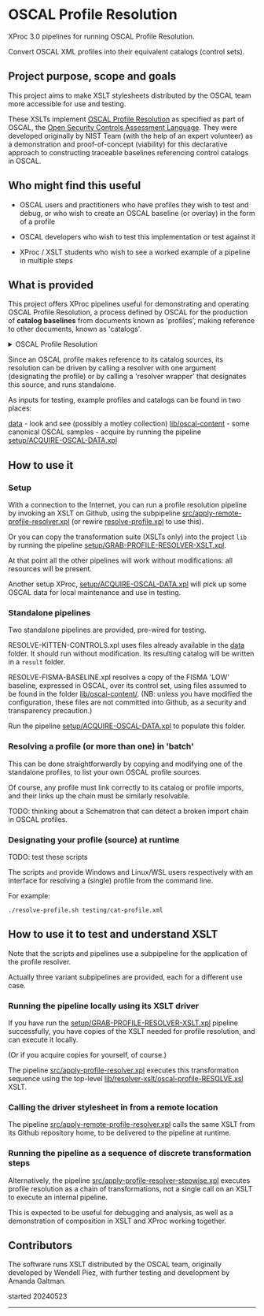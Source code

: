 # OSCAL Profile Resolution

XProc 3.0 pipelines for running OSCAL Profile Resolution.

Convert OSCAL XML profiles into their equivalent catalogs (control sets).

## Project purpose, scope and goals

This project aims to make XSLT stylesheets distributed by the OSCAL team more accessible for use and testing.

These XSLTs implement [OSCAL Profile Resolution](https://pages.nist.gov/OSCAL/resources/concepts/processing/profile-resolution) as specified as part of OSCAL, the [Open Security Controls Assessment Language](https://pages.nist.gov/OSCAL). They were developed originally by NIST Team (with the help of an expert volunteer) as a demonstration and proof-of-concept (viability) for this declarative approach to constructing traceable baselines referencing control catalogs in OSCAL.

## Who might find this useful

- OSCAL users and practitioners who have profiles they wish to test and debug, or who wish to create an OSCAL baseline (or overlay) in the form of a profile

- OSCAL developers who wish to test this implementation or test against it

- XProc / XSLT students who wish to see a worked example of a pipeline in multiple steps

## What is provided

This project offers XProc pipelines useful for demonstrating and operating OSCAL Profile Resolution, a process defined by OSCAL for the production of **catalog baselines** from documents known as 'profiles', making reference to other documents, known as 'catalogs'.

<details><summary>OSCAL Profile Resolution</summary>

OSCAL profile resolution is defined normatively in a draft [specification and detailed description](https://pages.nist.gov/OSCAL/resources/concepts/processing/profile-resolution/) on the OSCAL web site, as part of the OSCAL specification.

OSCAL profiles and catalogs center around the concept of controls. Catalogs are collections of controls, and profiles are tailored selections of controls from catalogs.

In its most reduced form, a catalog might have controls A, B and C, and a profile selects A and B. To resolve this profile is to produce a catalog containing controls A and B. Control C for the catalog is considered to be out of scope for the catalog (the 'tailored baseline' or 'overlay') resulting from profile resolution. The profile does not contain the controls - it selects them. The controls, that is, are selected in the profile and *shown* in the resolved catalog, showing a subset of the original's controls.

Thus 'resolution' may be conceived of as a function that accepts profile and catalog inputs (in pseudo code)

```
resolve(profile, catalog) => catalog
```

which is eerily similar to a generalized transformation architecture

```
transform(stylesheet, document) => document
```

with an important caveat - a profile must designate its own catalog sources.\* (And there can be more than one.)

So

```
profile(catalog+) => resolve() => catalog
```

Where the result catalog represents the output of the resolution operation on the source profile (with its catalogs).

* While an OSCAL profile in principle could be resolved against any OSCAL catalog, not only those it designates, such behavior would be non-normative, and the process useful only for analysis and forensics, no longer meeting requirements for traceability.
</details>

Since an OSCAL profile makes reference to its catalog sources, its resolution can be driven by calling a resolver with one argument (designating the profile) or by calling a 'resolver wrapper' that designates this source, and runs standalone.

As inputs for testing, example profiles and catalogs can be found in two places:

[data](data) - look and see (possibly a motley collection)
[lib/oscal-content](lib/oscal-content) - some canonical OSCAL samples - acquire by running the pipeline [setup/ACQUIRE-OSCAL-DATA.xpl](setup/ACQUIRE-OSCAL-DATA.xpl)

## How to use it

### Setup

With a connection to the Internet, you can run a profile resolution pipeline by invoking an XSLT on Github, using the subpipeline [src/apply-remote-profile-resolver.xpl](src/apply-remote-profile-resolver.xpl) (or rewire [resolve-profile.xpl](resolve-profile.xpl) to use this).

Or you can copy the transformation suite (XSLTs only) into the project `lib` by running the pipeline [setup/GRAB-PROFILE-RESOLVER-XSLT.xpl](setup/GRAB-PROFILE-RESOLVER-XSLT.xpl).



At that point all the other pipelines will work without modifications: all resources will be present.

Another setup XProc, [setup/ACQUIRE-OSCAL-DATA.xpl](setup/ACQUIRE-OSCAL-DATA.xpl) will pick up some OSCAL data for local maintenance and use in testing.

### Standalone pipelines

Two standalone pipelines are provided, pre-wired for testing.

RESOLVE-KITTEN-CONTROLS.xpl uses files already available in the [data](data) folder. It should run without modification. Its resulting catalog will be written in a `result` folder.

RESOLVE-FISMA-BASELINE.xpl resolves a copy of the FISMA 'LOW' baseline, expressed in OSCAL, over its control set, using files assumed to be found in the folder [lib/oscal-content/](lib/oscal-content/). (NB: unless you have modified the configuration, these files are not committed into Github, as a security and transparency precaution.)

Run the pipeline [setup/ACQUIRE-OSCAL-DATA.xpl](setup/ACQUIRE-OSCAL-DATA.xpl) to populate this folder. 

### Resolving a profile (or more than one) in 'batch'

This can be done straightforwardly by copying and modifying one of the standalone profiles, to list your own OSCAL profile sources.

Of course, any profile must link correctly to its catalog or profile imports, and their links up the chain must be similarly resolvable.

TODO: thinking about a Schematron that can detect a broken import chain in OSCAL profiles.

### Designating your profile (source) at runtime

TODO: test these scripts

The scripts `` and `` provide Windows and Linux/WSL users respectively with an interface for resolving a (single) profile from the command line.

For example:

```
./resolve-profile.sh testing/cat-profile.xml
```

## How to use it to test and understand XSLT

Note that the scripts and pipelines use a subpipeline for the application of the profile resolver.

Actually three variant subpipelines are provided, each for a different use case.

### Running the pipeline locally using its XSLT driver

If you have run the [setup/GRAB-PROFILE-RESOLVER-XSLT.xpl](setup/GRAB-PROFILE-RESOLVER-XSLT.xpl) pipeline successfully, you have copies of the XSLT needed for profile resolution, and can execute it locally.

(Or if you acquire copies for yourself, of course.)

The pipeline [src/apply-profile-resolver.xpl](rc/apply-profile-resolver.xpl) executes this transformation sequence using the top-level [lib/resolver-xslt/oscal-profile-RESOLVE.xsl](lib/resolver-xslt/oscal-profile-RESOLVE.xsl) XSLT.

### Calling the driver stylesheet in from a remote location

The pipeline [src/apply-remote-profile-resolver.xpl](rc/apply-remote-profile-resolver.xpl) calls the same XSLT from its Github repository home, to be delivered to the pipeline at runtime.

### Running the pipeline as a sequence of discrete transformation steps

Alternatively, the pipeline [src/apply-profile-resolver-stepwise.xpl](src/apply-profile-resolver-stepwise.xpl) executes profile resolution as a chain of transformations, not a single call on an XSLT to execute an internal pipeline.

This is expected to be useful for debugging and analysis, as well as a demonstration of composition in XSLT and XProc working together.

## Contributors

The software runs XSLT distributed by the OSCAL team, originally developed by Wendell Piez, with further testing and development by Amanda Galtman.


started 20240523

---


